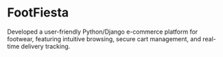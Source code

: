 # FootFiesta
Developed a user-friendly Python/Django e-commerce platform for footwear, featuring intuitive browsing, secure cart management, and real-time delivery tracking.
